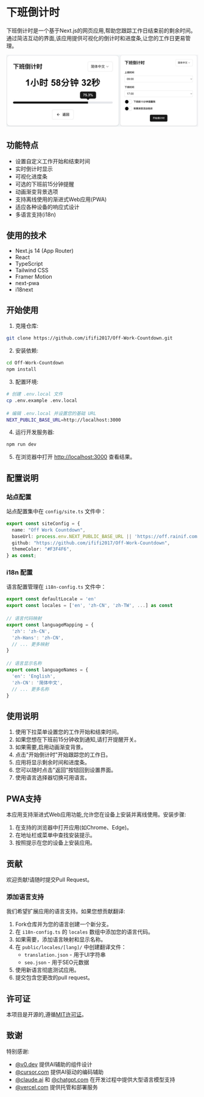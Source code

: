 # 下班倒计时

下班倒计时是一个基于Next.js的网页应用,帮助您跟踪工作日结束前的剩余时间。通过简洁互动的界面,该应用提供可视化的倒计时和进度条,让您的工作日更易管理。

![](readme_image/off_CN.JPEG)

## 功能特点

- 设置自定义工作开始和结束时间
- 实时倒计时显示
- 可视化进度条
- 可选的下班前15分钟提醒
- 动画渐变背景选项
- 支持离线使用的渐进式Web应用(PWA)
- 适应各种设备的响应式设计
- 多语言支持(i18n)

## 使用的技术

- Next.js 14 (App Router)
- React
- TypeScript
- Tailwind CSS
- Framer Motion
- next-pwa
- i18next

## 开始使用

1. 克隆仓库:
```bash
git clone https://github.com/ififi2017/Off-Work-Countdown.git
```

2. 安装依赖:
```bash
cd Off-Work-Countdown
npm install
```

3. 配置环境:
```bash
# 创建 .env.local 文件
cp .env.example .env.local

# 编辑 .env.local 并设置您的基础 URL
NEXT_PUBLIC_BASE_URL=http://localhost:3000
```

4. 运行开发服务器:
```bash
npm run dev
```

5. 在浏览器中打开 [http://localhost:3000](http://localhost:3000) 查看结果。

## 配置说明

### 站点配置

站点配置集中在 `config/site.ts` 文件中：

```typescript
export const siteConfig = {
  name: "Off Work Countdown",
  baseUrl: process.env.NEXT_PUBLIC_BASE_URL || 'https://off.rainif.com',
  github: "https://github.com/ififi2017/Off-Work-Countdown",
  themeColor: "#F3F4F6",
} as const;
```

### i18n 配置

语言配置管理在 `i18n-config.ts` 文件中：

```typescript
export const defaultLocale = 'en'
export const locales = ['en', 'zh-CN', 'zh-TW', ...] as const

// 语言代码映射
export const languageMapping = {
  'zh': 'zh-CN',
  'zh-Hans': 'zh-CN',
  // ... 更多映射
}

// 语言显示名称
export const languageNames = {
  'en': 'English',
  'zh-CN': '简体中文',
  // ... 更多名称
}
```

## 使用说明

1. 使用下拉菜单设置您的工作开始和结束时间。
2. 如果您想在下班前15分钟收到通知,请打开提醒开关。
3. 如果需要,启用动画渐变背景。
4. 点击"开始倒计时"开始跟踪您的工作日。
5. 应用将显示剩余时间和进度条。
6. 您可以随时点击"返回"按钮回到设置界面。
7. 使用语言选择器切换可用语言。

## PWA支持

本应用支持渐进式Web应用功能,允许您在设备上安装并离线使用。安装步骤:

1. 在支持的浏览器中打开应用(如Chrome、Edge)。
2. 在地址栏或菜单中查找安装提示。
3. 按照提示在您的设备上安装应用。

## 贡献

欢迎贡献!请随时提交Pull Request。

### 添加语言支持

我们希望扩展应用的语言支持。如果您想贡献翻译:

1. Fork仓库并为您的语言创建一个新分支。
2. 在 `i18n-config.ts` 的 `locales` 数组中添加您的语言代码。
3. 如果需要，添加语言映射和显示名称。
4. 在 `public/locales/[lang]/` 中创建翻译文件：
   - `translation.json` - 用于UI字符串
   - `seo.json` - 用于SEO元数据
5. 使用新语言彻底测试应用。
6. 提交包含您更改的pull request。

## 许可证

本项目是开源的,遵循[MIT许可证](LICENSE)。

## 致谢

特别感谢:
- [@v0.dev](https://v0.dev/) 提供AI辅助的组件设计
- [@cursor.com](https://www.cursor.com/) 提供AI驱动的编码辅助
- [@claude.ai](https://claude.ai/chats) 和 [@chatgpt.com](https://chatgpt.com/) 在开发过程中提供大型语言模型支持
- [@vercel.com](https://vercel.com/) 提供托管和部署服务